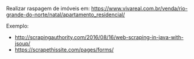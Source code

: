 Realizar raspagem de imóveis em: https://www.vivareal.com.br/venda/rio-grande-do-norte/natal/apartamento_residencial/

Exemplo:
- http://scrapingauthority.com/2016/08/16/web-scraping-in-java-with-jsoup/
- https://scrapethissite.com/pages/forms/